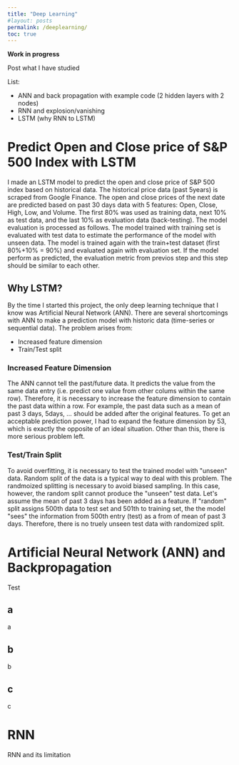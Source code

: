 ```yaml
---
title: "Deep Learning"
#layout: posts
permalink: /deeplearning/
toc: true
---
```


**Work in progress**

Post what I have studied

List:
* ANN and back propagation with example code (2 hidden layers with 2 nodes)
* RNN and explosion/vanishing
* LSTM (why RNN to LSTM)

# Predict Open and Close price of S&P 500 Index with LSTM
I made an LSTM model to predict the open and close price of S&P 500 index based on historical data. The historical price data (past 5years) is scraped from Google Finance. The open and close prices of the next date are predicted based on past 30 days data with 5 features: Open, Close, High, Low, and Volume. The first 80% was used as training data, next 10% as test data, and the last 10% as evaluation data (back-testing). The model evaluation is processed as follows. The model trained with training set is evaluated with test data to estimate the performance of the model with unseen data. The model is trained again with the train+test dataset (first 80%+10% = 90%) and evaluated again with evaluation set. If the model perform as predicted, the evaluation metric from previos step and this step should be similar to each other.

## Why LSTM?
By the time I started this project, the only deep learning technique that I know was Artificial Neural Network (ANN). There are several shortcomings with ANN to make a prediction model with historic data (time-series or sequential data). The problem arises from:
* Increased feature dimension
* Train/Test split

### Increased Feature Dimension
The ANN cannot tell the past/future data. It predicts the value from the same data entry (i.e. predict one value from other colums within the same row). Therefore, it is necessary to increase the feature dimension to contain the past data within a row. For example, the past data such as a mean of past 3 days, 5days, ... should be added after the original features. To get an acceptable prediction power, I had to expand the feature dimension by 53, which is exactly the opposite of an ideal situation. Other than this, there is more serious problem left.

### Test/Train Split
To avoid overfitting, it is necessary to test the trained model with "unseen" data. Random split of the data is a typical way to deal with this problem. The randmoized splitting is necessary to avoid biased sampling. In this case, however, the random split cannot produce the "unseen" test data. Let's assume the mean of past 3 days has been added as a feature. If "random" split assigns 500th data to test set and 501th to training set, the the model "sees" the information from 500th entry (test) as a from of mean of past 3 days. Therefore, there is no truely unseen test data with randomized split.



# Artificial Neural Network (ANN) and Backpropagation
Test
## a
a
## b
b
## c
c

# RNN
RNN and its limitation
